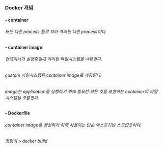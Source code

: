 ### Docker 개념
#### - container
###### 모든 다른 process 들로 부터 격리된 다른 process이다.

#### - container image
###### 컨테이너가 실행중일때 격리된 파일시스템을 사용한다.
###### custom 파일시스템은 container image로 제공된다.
###### image는 application을 실행하기 위해 필요한 모든 것을 포함하는 container의 파일시스템을 포함한다.

#### - Dockerfile
###### container image를 생성하기 위해 사용되는 단순 텍스트기반 스크립트이다.
###### 명령어 > docker build 



